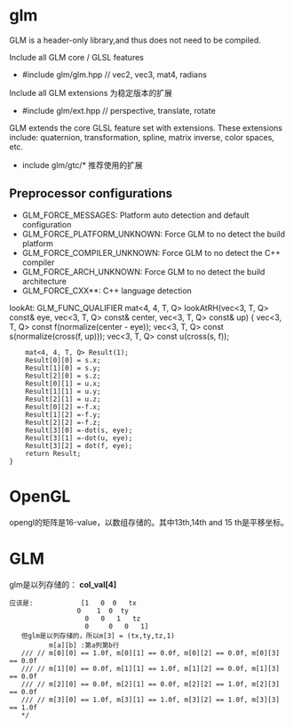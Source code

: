 # glm  
GLM is a header-only library,and thus does not need to be compiled.  

Include all GLM core / GLSL features
- #include glm/glm.hpp // vec2, vec3, mat4, radians  

Include all GLM extensions 为稳定版本的扩展 
- #include glm/ext.hpp // perspective, translate, rotate  

GLM extends the core GLSL feature set with extensions. These extensions include: quaternion, transformation,
spline, matrix inverse, color spaces, etc.  
- include glm/gtc/*    推荐使用的扩展

## Preprocessor configurations  
- GLM_FORCE_MESSAGES: Platform auto detection and default configuration  
- GLM_FORCE_PLATFORM_UNKNOWN: Force GLM to no detect the build platform  
- GLM_FORCE_COMPILER_UNKNOWN: Force GLM to no detect the C++ compiler 
- GLM_FORCE_ARCH_UNKNOWN: Force GLM to no detect the build architecture  
- GLM_FORCE_CXX**: C++ language detection  



lookAt:
  GLM_FUNC_QUALIFIER mat<4, 4, T, Q> lookAtRH(vec<3, T, Q> const& eye, vec<3, T, Q> const& center, vec<3, T, Q> const& up)
	{
		vec<3, T, Q> const f(normalize(center - eye));
		vec<3, T, Q> const s(normalize(cross(f, up)));
		vec<3, T, Q> const u(cross(s, f));

		mat<4, 4, T, Q> Result(1);
		Result[0][0] = s.x;
		Result[1][0] = s.y;
		Result[2][0] = s.z;
		Result[0][1] = u.x;
		Result[1][1] = u.y;
		Result[2][1] = u.z;
		Result[0][2] =-f.x;
		Result[1][2] =-f.y;
		Result[2][2] =-f.z;
		Result[3][0] =-dot(s, eye);
		Result[3][1] =-dot(u, eye);
		Result[3][2] = dot(f, eye);
		return Result;
	}

# OpenGL  
opengl的矩阵是16-value，以数组存储的。其中13th,14th and 15 th是平移坐标。
# GLM  
 glm是以列存储的：   **col_val[4]**
 ```
 应该是:            [1   0  0   tx  
 				  0    1  0  ty
 					0   0   1 	tz
 					0	  0	  0	  1]
 	但glm是以列存储的，所以m[3] = (tx,ty,tz,1)	
 		   m[a][b] :第a列第b行
 	/// // m[0][0] == 1.0f, m[0][1] == 0.0f, m[0][2] == 0.0f, m[0][3] == 0.0f
 	/// // m[1][0] == 0.0f, m[1][1] == 1.0f, m[1][2] == 0.0f, m[1][3] == 0.0f
 	/// // m[2][0] == 0.0f, m[2][1] == 0.0f, m[2][2] == 1.0f, m[2][3] == 0.0f
 	/// // m[3][0] == 1.0f, m[3][1] == 1.0f, m[3][2] == 1.0f, m[3][3] == 1.0f
 	*/

 ``` 
 
